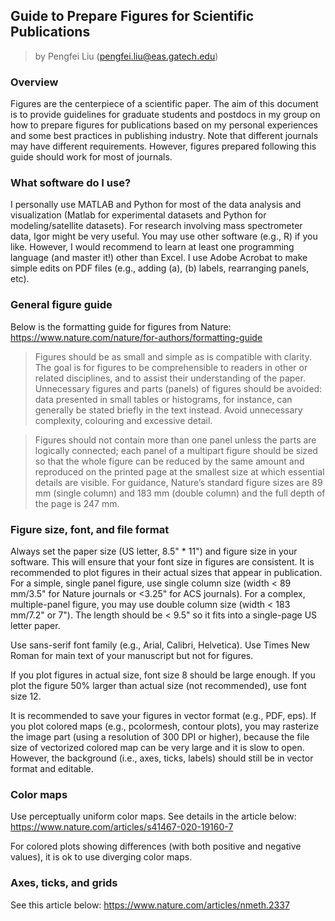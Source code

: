 ## Guide to Prepare Figures for Scientific Publications
> by Pengfei Liu (pengfei.liu@eas.gatech.edu)

### Overview
Figures are the centerpiece of a scientific paper. The aim of this document is to provide guidelines for graduate students and postdocs in my group on how to prepare figures for publications based on my personal experiences and some best practices in publishing industry. Note that different journals may have different requirements. However, figures prepared following this guide should work for most of journals.

### What software do I use?

I personally use MATLAB and Python for most of the data analysis and visualization (Matlab for experimental datasets and Python for modeling/satellite datasets). For research involving mass spectrometer data, Igor might be very useful. You may use other software (e.g., R) if you like. However, I would recommend to learn at least one programming language (and master it!) other than Excel. I use Adobe Acrobat to make simple edits on PDF files (e.g., adding (a), (b) labels, rearranging panels, etc).

### General figure guide

Below is the formatting guide for figures from Nature: 
https://www.nature.com/nature/for-authors/formatting-guide

> Figures should be as small and simple as is compatible with clarity. The goal is for figures to be comprehensible to readers in other or related disciplines, and to assist their understanding of the paper. Unnecessary figures and parts (panels) of figures should be avoided: data presented in small tables or histograms, for instance, can generally be stated briefly in the text instead. Avoid unnecessary complexity, colouring and excessive detail.

> Figures should not contain more than one panel unless the parts are logically connected; each panel of a multipart figure should be sized so that the whole figure can be reduced by the same amount and reproduced on the printed page at the smallest size at which essential details are visible. For guidance, Nature’s standard figure sizes are 89 mm (single column) and 183 mm (double column) and the full depth of the page is 247 mm.

### Figure size, font, and file format

Always set the paper size (US letter, 8.5" * 11") and figure size in your software. This will ensure that your font size in figures are consistent. It is recommended to plot figures in their actual sizes that appear in publication. For a simple, single panel figure, use single column size (width < 89 mm/3.5" for Nature journals or <3.25" for ACS journals). For a complex, multiple-panel figure, you may use double column size (width < 183 mm/7.2" or 7"). The length should be < 9.5" so it fits into a single-page US letter paper. 

Use sans-serif font family (e.g., Arial, Calibri, Helvetica). Use Times New Roman for main text of your manuscript but not for figures. 

If you plot figures in actual size, font size 8 should be large enough. If you plot the figure 50% larger than actual size (not recommended), use font size 12.  

It is recommended to save your figures in vector format (e.g., PDF, eps). If you plot colored maps (e.g., pcolormesh, contour plots), you may rasterize the image part (using a resolution of 300 DPI or higher), because the file size of vectorized colored map can be very large and it is slow to open. However, the background (i.e., axes, ticks, labels) should still be in vector format and editable. 

### Color maps

Use perceptually uniform color maps. See details in the article below:
https://www.nature.com/articles/s41467-020-19160-7

For colored plots showing differences (with both positive and negative values), it is ok to use diverging color maps.

### Axes, ticks, and grids

See this article below:
https://www.nature.com/articles/nmeth.2337


